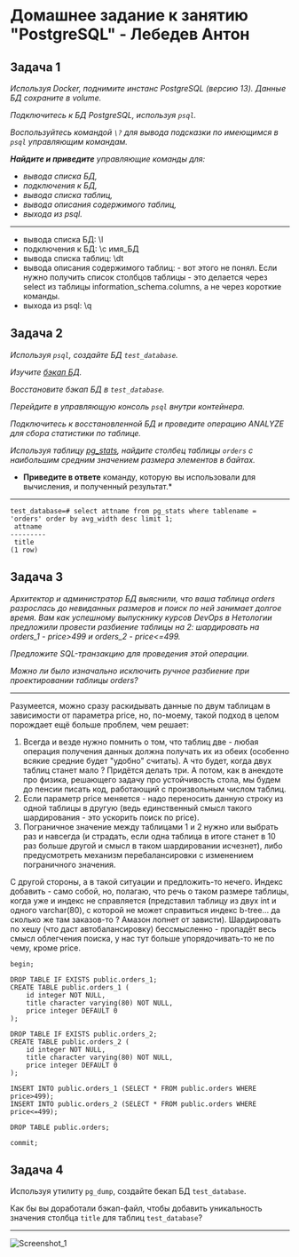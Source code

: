 # Домашнее задание к занятию "PostgreSQL" - Лебедев Антон

## Задача 1

*Используя Docker, поднимите инстанс PostgreSQL (версию 13). Данные БД сохраните в volume.*

*Подключитесь к БД PostgreSQL, используя `psql`.*

*Воспользуйтесь командой `\?` для вывода подсказки по имеющимся в `psql` управляющим командам.*

***Найдите и приведите** управляющие команды для:*

- *вывода списка БД,*
- *подключения к БД,*
- *вывода списка таблиц,*
- *вывода описания содержимого таблиц,*
- *выхода из psql.*

---

- вывода списка БД: \l
- подключения к БД: \c имя_БД
- вывода списка таблиц: \dt
- вывода описания содержимого таблиц: - вот этого не понял. Если нужно получить список столбцов таблицы - это делается через select из таблицы information_schema.columns, а не через короткие команды.
- выхода из psql: \q


## Задача 2

*Используя `psql`, создайте БД `test_database`.*

*Изучите [бэкап БД](https://github.com/netology-code/virt-homeworks/tree/virt-11/06-db-04-postgresql/test_data).*

*Восстановите бэкап БД в `test_database`.*

*Перейдите в управляющую консоль `psql` внутри контейнера.*

*Подключитесь к восстановленной БД и проведите операцию ANALYZE для сбора статистики по таблице.*

*Используя таблицу [pg_stats](https://postgrespro.ru/docs/postgresql/12/view-pg-stats), найдите столбец таблицы `orders` с наибольшим средним значением размера элементов в байтах.*

*  **Приведите в ответе** команду, которую вы использовали для вычисления, и полученный результат.*

---

```
test_database=# select attname from pg_stats where tablename = 'orders' order by avg_width desc limit 1;
 attname
---------
 title
(1 row)
```
## Задача 3

*Архитектор и администратор БД выяснили, что ваша таблица orders разрослась до невиданных размеров и поиск по ней занимает долгое время. Вам как успешному выпускнику курсов DevOps в Нетологии предложили провести разбиение таблицы на 2: шардировать на orders_1 - price>499 и orders_2 - price<=499.*

*Предложите SQL-транзакцию для проведения этой операции.*

*Можно ли было изначально исключить ручное разбиение при проектировании таблицы orders?*

---

Разумеется, можно сразу раскидывать данные по двум таблицам в зависимости от параметра price, но, по-моему, такой подход в целом порождает ещё больше проблем, чем решает:

1. Всегда и везде нужно помнить о том, что таблиц две - любая операция получения данных должна получать их из обеих (особенно всякие средние будет "удобно" считать). А что будет, когда двух таблиц станет мало ? Придётся делать три. А потом, как в анекдоте про физика, решающего задачу про устойчивость стола, мы будем до пенсии писать код, работающий с произвольным числом таблиц.
2. Если параметр price меняется - надо переносить данную строку из одной таблицы в другую (ведь единственный смысл такого шардирования - это ускорить поиск по price).
3. Пограничное значение между таблицами 1 и 2 нужно или выбрать раз и навсегда (и страдать, если одна таблица в итоге станет в 10 раз больше другой и смысл в таком шардировании исчезнет), либо предусмотреть механизм перебалансировки с изменением пограничного значения.

С другой стороны, а в такой ситуации и предложить-то нечего. Индекс добавить - само собой, но, полагаю, что речь о таком размере таблицы, когда уже и индекс не справляется (представил таблицу из двух int и одного varchar(80), с которой не может справиться индекс b-tree... да сколько же там заказов-то ? Амазон лопнет от зависти). Шардировать по хешу (что даст автобалансировку) бессмысленно - пропадёт весь смысл облегчения поиска, у нас тут больше упорядочивать-то не по чему, кроме price.

```
begin;

DROP TABLE IF EXISTS public.orders_1;
CREATE TABLE public.orders_1 (
    id integer NOT NULL,
    title character varying(80) NOT NULL,
    price integer DEFAULT 0
);

DROP TABLE IF EXISTS public.orders_2;
CREATE TABLE public.orders_2 (
    id integer NOT NULL,
    title character varying(80) NOT NULL,
    price integer DEFAULT 0
);

INSERT INTO public.orders_1 (SELECT * FROM public.orders WHERE price>499);
INSERT INTO public.orders_2 (SELECT * FROM public.orders WHERE price<=499);

DROP TABLE public.orders;

commit;
```

## Задача 4

Используя утилиту `pg_dump`, создайте бекап БД `test_database`.

Как бы вы доработали бэкап-файл, чтобы добавить уникальность значения столбца `title` для таблиц `test_database`?

---


![Screenshot_1](https://github.com/Lebedun/HomeWork-Blank/blob/??-??/img/Screenshot_1.jpg)

